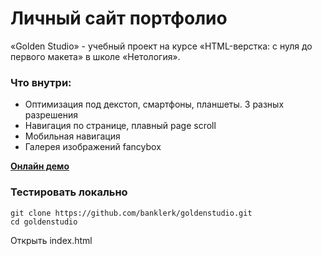 # Личный сайт портфолио

«Golden Studio» - учебный проект на курсе «HTML-верстка: с нуля до первого макета» в школе «Нетология».

### Что внутри:

- Оптимизация под декстоп, смартфоны, планшеты. 3 разных разрешения
- Навигация по странице, плавный page scroll
- Мобильная навигация
- Галерея изображений fancybox

[**Онлайн демо**](https://banklerk.github.io/goldenstudio/)

### Тестировать локально

```
git clone https://github.com/banklerk/goldenstudio.git
cd goldenstudio
```

Открыть index.html
